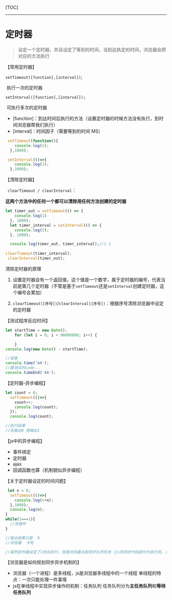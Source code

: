 [TOC]

---

# 定时器



> 设定一个定时器，并且设定了等到的时间，当到达执定的时间，浏览器会把对应的方法执行



【常用定时器】

`setTimeout([function],[interval])`;

​	执行一次的定时器

`setInterval([function],[interval]);`

​	可执行多次的定时器
 - [function]：到达时间后执行的方法（设置定时器的时候方法没有执行，到时间浏览器帮我们执行）
 - [interval]：时间因子（需要等到的时间 MS）


```javascript
 setTimeout(function(){
    console.log(1);
  },1000);

 setInterval(()=>{
    console.log(2);
  },1000);

```

【清除定时器】

` clearTimeout / clearInterval`：

​	**这两个方法中的任何一个都可以清除用任何方法创建的定时器**

```javascript
let timer_out = setTimeout(() => {
    console.log(1)
  }, 1000);
  let timer_interval = setInterval(() => {
    console.log(2);
  }, 1000);

  console.log(timer_out, timer_interval);//1 2
  
clearTimeout(timer_interval);
 clearInterval(timer_out);
```

清除定时器的原理

1. 设置定时器会有一个返回值，这个值是一个数字，属于定时器的编号，代表当前是第几个定时器（不管是基于`setTimeout`还是`setInterval`创建定时器，这个编号会累加）

2. `clearTimeout([序号])`/`clearInterval([序号])`：根据序号清除浏览器中设定的定时器

【测试程序反应时间】

```javascript
let startTime = new Date();
	for (let i = 0; i < 90000000; i++) {

	}
console.log(new Date() - startTime);

//或者
console.time('AA');
//要测试的code...
console.timeEnd('AA');
```





【定时器-异步编程】

```javascript
let count = 0;
  setTimeout(()=>{
    count++;
    console.log(count);
  });
  console.log(count);

//执行结果
//先输出0 再输出1 
```



【js中的异步编程】

+ 事件绑定
+ 定时器
+ ajax
+ 回调函数也算（机制貌似异步编程）



【关于定时器设定的时间问题】

```javascript
 let n = 0;
  setTimeout(()=>{
    console.log(++n);
  },1000);
  console.log(n);
}
while(1===1){
  //死循环
}

//输出结果只是  0 
//浏览器  卡死

//虽然定时器设定了1秒后执行，但是浏览器当前同步队列任务（js的同步代码部分为执行完，也就是while死循环一直执行）还没有执行完，所以导致定时器的代码不能执行
```





【浏览器是如何规划同步异步机制的】

+ 浏览器（一个进程）是多线程，js是浏览器多线程中的一个线程
  单线程的特点：一次只能处理一件事情
+ js在单线程中实现异步操作的机制：任务队列
  任务队列分为**主任务队列**和**等待任务队列**




